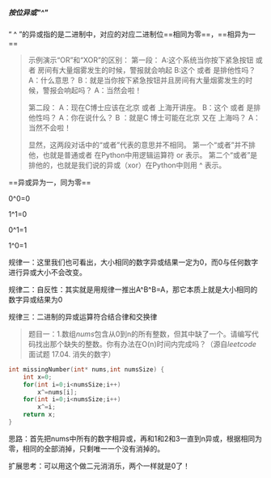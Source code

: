 ##### *按位异或"^"*

“ ^ ”的异或指的是二进制中，对应的对应二进制位==相同为零==，==相异为一==

> 示例演示“OR”和“XOR”的区别：
> 第一段：
> A:这个系统当你按下紧急按钮 或者 房间有大量烟雾发生的时候，警报就会响起
> B:这个 或者 是排他性吗？
> A：什么意思？
> B：就是当你按下紧急按钮并且房间有大量烟雾发生的时候，警报会响起吗？
> A：当然会啦！
>
> 第二段：
> A：现在C博士应该在北京 或者 上海开讲座。
> B：这个 或者 是排他性吗？
> A：你在说什么？
> B ：就是C 博士可能在北京 又在 上海吗？
> A：当然不会啦！
>
> 显然，这两段对话中的“或者”代表的意思并不相同。
> 第一个“或者”并不排他，也就是普通或者 在Python中用逻辑运算符 or 表示。
> 第二个“或者”是排他的，也就是我们说的异或（xor）在Python中则用 ^ 表示。

==异或异为一，同为零==

0^0=0

1^1=0

0^1=1

1^0=1

规律一：这里我们也可看出，大小相同的数字异或结果一定为0，而0与任何数字进行异或大小不会改变。

规律二：自反性：其实就是用规律一推出A^B^B=A，那它本质上就是大小相同的数字异或结果为0

规律三：二进制的异或运算符合结合律和交换律



> 题目一：1.数组$nums$包含从0到n的所有整数，但其中缺了一个。请编写代码找出那个缺失的整数。你有办法在O(n)时间内完成吗？（源自$leetcode$面试题 17.04. 消失的数字）

```c
int missingNumber(int* nums,int numsSize) {
    int x=0;
    for(int i=0;i<numsSize;i++)
        x^=nums[i];
    for(int i=0;i<numsSize;i++)
        x^=i;
    return x;
}
```



思路：首先把nums中所有的数字相异或，再和1和2和3一直到n异或，根据相同为零，相同的全部消掉，只剩唯一一个没有消掉的。

扩展思考：可以用这个做二元消消乐，两个一样就是0了！
